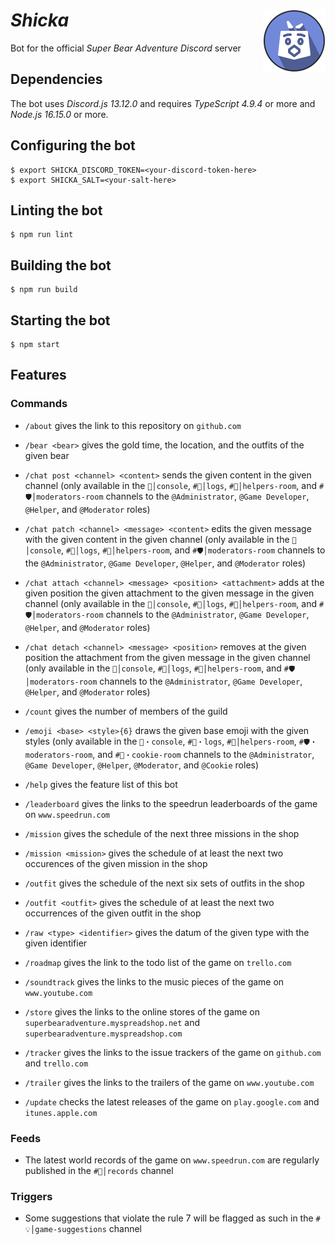 # *Shicka* <img width="100" height="100" alt="" src="doc/logotypes/shicka-200x200.png" align="right"/>

Bot for the official *Super Bear Adventure* *Discord* server

## Dependencies

The bot uses *Discord.js 13.12.0* and requires *TypeScript 4.9.4* or more and *Node.js 16.15.0* or more.

## Configuring the bot

```shell
$ export SHICKA_DISCORD_TOKEN=<your-discord-token-here>
$ export SHICKA_SALT=<your-salt-here>
```

## Linting the bot

```shell
$ npm run lint
```

## Building the bot

```shell
$ npm run build
```

## Starting the bot

```shell
$ npm start
```

## Features

### Commands

- `/about` gives the link to this repository on `github.com`

- `/bear <bear>` gives the gold time, the location, and the outfits of the given bear

- `/chat post <channel> <content>` sends the given content in the given channel (only available in the `🔧│console`, `#🔎│logs`, `#🔰│helpers-room`, and `#🛡│moderators-room` channels to the `@Administrator`, `@Game Developer`, `@Helper`, and `@Moderator` roles)

- `/chat patch <channel> <message> <content>` edits the given message with the given content in the given channel (only available in the `🔧│console`, `#🔎│logs`, `#🔰│helpers-room`, and `#🛡│moderators-room` channels to the `@Administrator`, `@Game Developer`, `@Helper`, and `@Moderator` roles)

- `/chat attach <channel> <message> <position> <attachment>` adds at the given position the given attachment to the given message in the given channel (only available in the `🔧│console`, `#🔎│logs`, `#🔰│helpers-room`, and `#🛡│moderators-room` channels to the `@Administrator`, `@Game Developer`, `@Helper`, and `@Moderator` roles)

- `/chat detach <channel> <message> <position>` removes at the given position the attachment from the given message in the given channel (only available in the `🔧│console`, `#🔎│logs`, `#🔰│helpers-room`, and `#🛡│moderators-room` channels to the `@Administrator`, `@Game Developer`, `@Helper`, and `@Moderator` roles)

- `/count` gives the number of members of the guild

- `/emoji <base> <style>{6}` draws the given base emoji with the given styles (only available in the `🔧・console`, `#🔎・logs`, `#🔰│helpers-room`, `#🛡・moderators-room`, and `#🍪・cookie-room` channels to the `@Administrator`, `@Game Developer`, `@Helper`, `@Moderator`, and `@Cookie` roles)

- `/help` gives the feature list of this bot

- `/leaderboard` gives the links to the speedrun leaderboards of the game on `www.speedrun.com`

- `/mission` gives the schedule of the next three missions in the shop

- `/mission <mission>` gives the schedule of at least the next two occurences of the given mission in the shop

- `/outfit` gives the schedule of the next six sets of outfits in the shop

- `/outfit <outfit>` gives the schedule of at least the next two occurrences of the given outfit in the shop

- `/raw <type> <identifier>` gives the datum of the given type with the given identifier

- `/roadmap` gives the link to the todo list of the game on `trello.com`

- `/soundtrack` gives the links to the music pieces of the game on `www.youtube.com`

- `/store` gives the links to the online stores of the game on `superbearadventure.myspreadshop.net` and `superbearadventure.myspreadshop.com`

- `/tracker` gives the links to the issue trackers of the game on `github.com` and `trello.com`

- `/trailer` gives the links to the trailers of the game on `www.youtube.com`

- `/update` checks the latest releases of the game on `play.google.com` and `itunes.apple.com`

### Feeds

- The latest world records of the game on `www.speedrun.com` are regularly published in the `#🏅│records` channel

### Triggers

- Some suggestions that violate the rule 7 will be flagged as such in the `#💡│game-suggestions` channel
